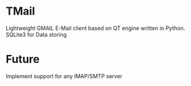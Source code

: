 # TMail
Lightweight GMAIL E-Mail client based on QT engine written in Python.
SQLite3 for Data storing

# Future
Implement support for any IMAP/SMTP server

